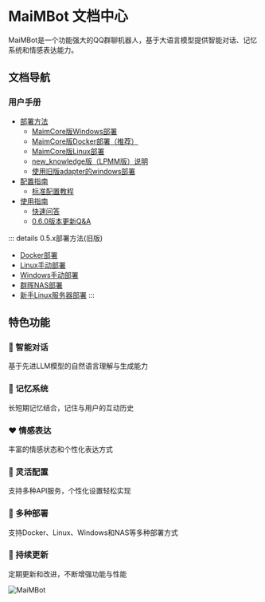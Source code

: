 # MaiMBot 文档中心

MaiMBot是一个功能强大的QQ群聊机器人，基于大语言模型提供智能对话、记忆系统和情感表达能力。

## 文档导航

### 用户手册

- [部署方法](/manual/deployment/index)
  - [MaimCore版Windows部署](/manual/deployment/mmc_deploy_windows)
  - [MaimCore版Docker部署（推荐）](/manual/deployment/mmc_docker_deploy)
  - [MaimCore版Linux部署](/manual/deployment/mmc_deploy_linux)
  - [new_knowledge版（LPMM版）说明](/manual/deployment/LPMM)
  - [使用旧版adapter的windows部署](/manual/deployment/old/mmc_deploy_windows_old)
- [配置指南](/manual/configuration/index)
  - [标准配置教程](/manual/configuration/configuration_standard)
- [使用指南](/manual/usage/index)
  - [快速问答](/manual/usage/fast_q_a)
  - [0.6.0版本更新Q&A](/manual/usage/mmc_q_a)

::: details 0.5.x部署方法(旧版)
  - [Docker部署](/manual/deployment/old/docker_deploy)
  - [Linux手动部署](/manual/deployment/old/manual_deploy_linux)
  - [Windows手动部署](/manual/deployment/old/manual_deploy_windows)
  - [群晖NAS部署](/manual/deployment/old/synology_deploy)
  - [新手Linux服务器部署](/manual/deployment/old/linux_deploy_guide_for_beginners)
:::

## 特色功能

<div class="features">
  <div class="feature">
    <h3>🧠 智能对话</h3>
    <p>基于先进LLM模型的自然语言理解与生成能力</p>
  </div>
  <div class="feature">
    <h3>💾 记忆系统</h3>
    <p>长短期记忆结合，记住与用户的互动历史</p>
  </div>
  <div class="feature">
    <h3>❤️ 情感表达</h3>
    <p>丰富的情感状态和个性化表达方式</p>
  </div>
  <div class="feature">
    <h3>🔧 灵活配置</h3>
    <p>支持多种API服务，个性化设置轻松实现</p>
  </div>
  <div class="feature">
    <h3>🚢 多种部署</h3>
    <p>支持Docker、Linux、Windows和NAS等多种部署方式</p>
  </div>
  <div class="feature">
    <h3>🔄 持续更新</h3>
    <p>定期更新和改进，不断增强功能与性能</p>
  </div>
</div>


![MaiMBot](/avatars/MaiM.png)
